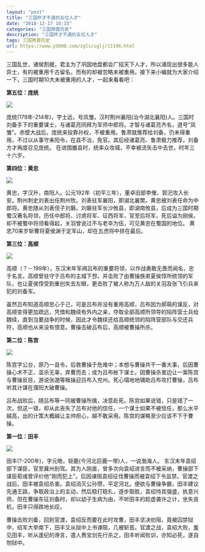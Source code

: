 ```yaml
---
layout: "post"
title: "三国怀才不遇的五位人才"
date: "2018-12-17 16:15"
categories: "三国两晋历史"
description: "三国怀才不遇的五位人才"
tags: 三国两晋历史
url: https://www.y5000.com/zgls/sglj/11196.html
---
```






三国乱世，诸侯割据，君主为了巩固地盘都会广招天下人才，所以涌现出很多能人异士，有的被重用千古留名，而有的却被忽略未被重用。接下来小编就为大家介绍一下，三国时期10大未被重用的人才，一起来看看吧：

**第五位：庞统**

![](https://img.y5000.com/uploads/allimg/170118/1005092K0-0.jpg)

庞统(179年-214年)，字士远，号凤雏，汉时荆州襄阳(治今湖北襄阳)人。三国时刘备手下的重要谋士，与诸葛亮同拜为军师中郎将。才智与诸葛亮齐名，道号“凤雏”。赤壁大战后，庞统来投靠孙权，不被重用。鲁肃就推荐给刘备，仍未得重用，不过以从事守耒阳令，在县不治，免官。其后经诸葛亮、鲁肃极力推荐，刘备方才再度召见庞统。
在进围雒县时，统率众攻城，不幸被流矢击中去世，时年三十六岁。

**第四位：黄忠**

![](https://img.y5000.com/uploads/allimg/170118/1005095922-1.jpg)

黄忠，字汉升，南阳人。公元192年（初平三年），董卓旧部李傕、郭汜攻入长安。荆州刺史刘表出任荆州牧。刘表驻军襄阳，即湖北襄樊。黄忠被刘表任命为中郎将。黄忠随从刘表侄子刘磐。刘磐驻军长沙攸县，即湖南攸县，后成为三国时期蜀汉著名将领，历任中郎将、讨虏将军、征西将军，官至后将军，死后谥为刚侯。却不被蜀中将领看得起，关羽曾说过不与老卒为伍，可见黄忠在蜀国的地位。
黄忠70来岁斩曹将夏侯渊于定军山，却在五虎将中排在最后。

**第三位：高顺**

![](https://img.y5000.com/uploads/allimg/170118/1005093Z1-2.jpg)

高顺（？－199年），东汉末年军阀吕布的重要将领，以作战勇敢无畏而闻名，忠于名言。高顺曾驻守于吕布的主城下邳，并击败了由曹操族弟夏侯惇所统领的军队，也让夏侯惇受到重创失去左眼，更击败了被人称为万人敌的关羽及张飞引兵来犯的刘备军。

虽然吕布知道高顺忠心于己，可是吕布并没有重用高顺，吕布因为郝萌的谋反，对高顺变得更加疏远，凭借和魏续有外内之亲，夺取全部高顺所领导的陷阵营士兵给魏续，直到当要战争的时候，因此才令魏续还给高顺统领的陷阵营部队与交还兵符，高顺也从来没有恨意。曹操击破吕布后，高顺被曹操所杀。

**第二位：陈宫**

![](https://img.y5000.com/uploads/allimg/170118/1005095034-3.jpg)

陈宫字公台，原乃一县令，后救曹操于危难中；本想与曹操共干一番大事，后因曹操心术不正、滥杀无辜，弃曹而去；成为吕布帐下谋士。因曹操杀害边让一案陈宫与曹操反目，游说张邈等叛操迎吕布入兖州。死心塌地地辅助吕布攻打曹操，吕布听其计谋在濮阳大破曹操。

吕布战败后，随吕布等一同被曹操所擒，决意赴死。陈宫如果说错，只是错了一次，但这一错，却从此丧失了吕布对他的信任，一个谋士如果不被信任，那么水平越高，出的计策大概越让主帅担心，越不敢采用。陈宫的谋略至少应该不下于曹操。

**第一位：田丰**

![](https://img.y5000.com/uploads/allimg/170118/1005092442-4.jpg)

田丰(?-200年)，字元皓，钜鹿(今河北巨鹿一带)人，一说渤海人。
东汉末年袁绍部下谋臣，官至冀州别驾。其为人刚直，曾多次向袁绍进言而不被采纳，曹操部下谋臣荀彧曾评价他"刚而犯上"。后因谏阻袁绍征伐曹操而被袁绍下令监禁。官渡之战后，田丰被袁绍杀害。袁绍消灭公孙瓒，平定河北，便欲与曹操争霸，田丰建议先通王路，争取政治上的主动，然后稳打稳扎，逐步取胜，袁绍恃其强盛，执意兴师，但在曹操东征刘备时，却以幼子生病为由，不听田丰的趁虚袭许之计，坐失良机，田丰只得跌地长叹。

曹操击败刘备，回到官渡，袁绍反而要在此时攻曹，田丰坚决劝阻，竟被囚禁狱中，绍军大举南下，田丰又从狱中上书谏阻，几被斩首。官渡之战，袁绍大败，羞见田丰，听从逢纪的谗言，遣人赉宝剑先行杀之，田丰听闻败训，亦知必死，遂自刎狱中。
